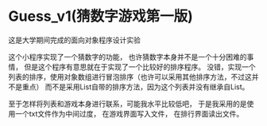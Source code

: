 # Guess_v1(猜数字游戏第一版)
这是大学期间完成的面向对象程序设计实验

这个小程序实现了一个猜数字的功能，
也许猜数字本身并不是一个十分困难的事情，
但是这个程序有意思就在于实现了一个比较好的排序程序。
没错，实现一个列表的排序，使用对象数组进行冒泡排序（也许可以采用其他排序方法，不过这并不是重点）
而不是采用List自带的排序方法，因为这个列表并没有继承自List。

至于怎样将列表和游戏本身进行联系，可能我水平比较低吧，
于是我采用的是使用一个txt文件作为中间过度，
在游戏界面写入文件，
在排行界面读出文件。
